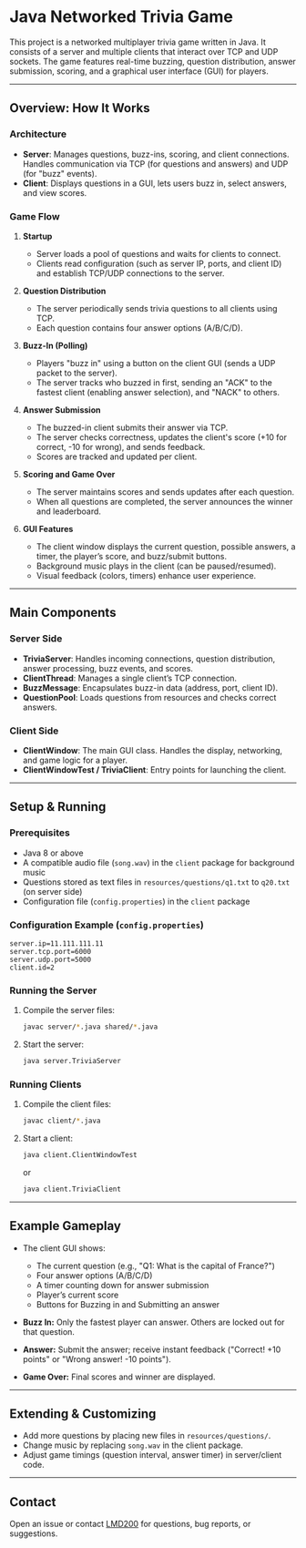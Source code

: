 # Java Networked Trivia Game

This project is a networked multiplayer trivia game written in Java. It consists of a server and multiple clients that interact over TCP and UDP sockets. The game features real-time buzzing, question distribution, answer submission, scoring, and a graphical user interface (GUI) for players.

---

## Overview: How It Works

### Architecture

- **Server**: Manages questions, buzz-ins, scoring, and client connections. Handles communication via TCP (for questions and answers) and UDP (for "buzz" events).
- **Client**: Displays questions in a GUI, lets users buzz in, select answers, and view scores.

### Game Flow

1. **Startup**
   - Server loads a pool of questions and waits for clients to connect.
   - Clients read configuration (such as server IP, ports, and client ID) and establish TCP/UDP connections to the server.

2. **Question Distribution**
   - The server periodically sends trivia questions to all clients using TCP.
   - Each question contains four answer options (A/B/C/D).

3. **Buzz-In (Polling)**
   - Players "buzz in" using a button on the client GUI (sends a UDP packet to the server).
   - The server tracks who buzzed in first, sending an "ACK" to the fastest client (enabling answer selection), and "NACK" to others.

4. **Answer Submission**
   - The buzzed-in client submits their answer via TCP.
   - The server checks correctness, updates the client's score (+10 for correct, -10 for wrong), and sends feedback.
   - Scores are tracked and updated per client.

5. **Scoring and Game Over**
   - The server maintains scores and sends updates after each question.
   - When all questions are completed, the server announces the winner and leaderboard.

6. **GUI Features**
   - The client window displays the current question, possible answers, a timer, the player’s score, and buzz/submit buttons.
   - Background music plays in the client (can be paused/resumed).
   - Visual feedback (colors, timers) enhance user experience.

---

## Main Components

### Server Side

- **TriviaServer**: Handles incoming connections, question distribution, answer processing, buzz events, and scores.
- **ClientThread**: Manages a single client’s TCP connection.
- **BuzzMessage**: Encapsulates buzz-in data (address, port, client ID).
- **QuestionPool**: Loads questions from resources and checks correct answers.

### Client Side

- **ClientWindow**: The main GUI class. Handles the display, networking, and game logic for a player.
- **ClientWindowTest / TriviaClient**: Entry points for launching the client.

---

## Setup & Running

### Prerequisites

- Java 8 or above
- A compatible audio file (`song.wav`) in the `client` package for background music
- Questions stored as text files in `resources/questions/q1.txt` to `q20.txt` (on server side)
- Configuration file (`config.properties`) in the `client` package

### Configuration Example (`config.properties`)
```
server.ip=11.111.111.11
server.tcp.port=6000
server.udp.port=5000
client.id=2
```

### Running the Server

1. Compile the server files:
    ```bash
    javac server/*.java shared/*.java
    ```
2. Start the server:
    ```bash
    java server.TriviaServer
    ```

### Running Clients

1. Compile the client files:
    ```bash
    javac client/*.java
    ```
2. Start a client:
    ```bash
    java client.ClientWindowTest
    ```
   or
    ```bash
    java client.TriviaClient
    ```

---

## Example Gameplay

- The client GUI shows:
    - The current question (e.g., "Q1: What is the capital of France?")
    - Four answer options (A/B/C/D)
    - A timer counting down for answer submission
    - Player’s current score
    - Buttons for Buzzing in and Submitting an answer

- **Buzz In:** Only the fastest player can answer. Others are locked out for that question.
- **Answer:** Submit the answer; receive instant feedback ("Correct! +10 points" or "Wrong answer! -10 points").
- **Game Over:** Final scores and winner are displayed.

---

## Extending & Customizing

- Add more questions by placing new files in `resources/questions/`.
- Change music by replacing `song.wav` in the client package.
- Adjust game timings (question interval, answer timer) in server/client code.

---
## Contact

Open an issue or contact [LMD200](https://github.com/LMD200) for questions, bug reports, or suggestions.

